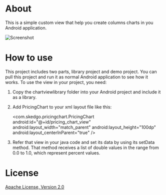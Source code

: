 # About

This is a simple custom view that help you create columns charts in you Android application.

![Screenshot](https://cloud.githubusercontent.com/assets/5306576/5833978/5abf686a-a18b-11e4-9d1f-32b2e425590c.PNG)

# How to use

This project includes two parts, library project and demo project. You can pull this project 
and run it as normal Android application to see how it works. To use the view in your project, you need:

  1. Copy the chartviewlibrary folder into your Android project and include it as a library.
  2. Add PricingChart to your xml layout file like this:
  
        <com.skedgo.pricingchart.PricingChart
            android:id="@+id/pricing_chart_view"
            android:layout_width="match_parent"
            android:layout_height="100dp"
            android:layout_centerInParent="true" />
    
  3. Refer that view in your java code and set its data by using its setData method. That method receives a 
  list of double values in the range from 0.0 to 1.0, which represent percent values.
  
# License
[Apache License, Version 2.0][License]

[License]: http://opensource.org/licenses/Apache-2.0
